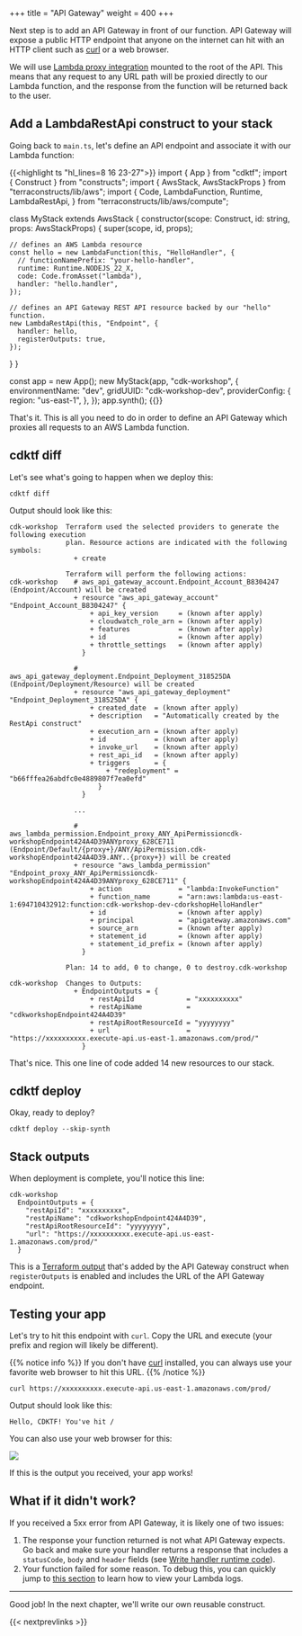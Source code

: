 +++
title = "API Gateway"
weight = 400
+++

Next step is to add an API Gateway in front of our function. API Gateway will
expose a public HTTP endpoint that anyone on the internet can hit with an HTTP
client such as [curl](https://curl.haxx.se/) or a web browser.

We will use [Lambda proxy
integration](https://docs.aws.amazon.com/apigateway/latest/developerguide/api-gateway-create-api-as-simple-proxy-for-lambda.html)
mounted to the root of the API. This means that any request to any URL path will
be proxied directly to our Lambda function, and the response from the function
will be returned back to the user.

## Add a LambdaRestApi construct to your stack

Going back to `main.ts`, let's define an API endpoint and associate it with our Lambda function:

{{<highlight ts "hl_lines=8 16 23-27">}}
import { App } from "cdktf";
import { Construct } from "constructs";
import { AwsStack, AwsStackProps } from "terraconstructs/lib/aws";
import {
  Code,
  LambdaFunction,
  Runtime,
  LambdaRestApi,
} from "terraconstructs/lib/aws/compute";

class MyStack extends AwsStack {
  constructor(scope: Construct, id: string, props: AwsStackProps) {
    super(scope, id, props);

    // defines an AWS Lambda resource
    const hello = new LambdaFunction(this, "HelloHandler", {
      // functionNamePrefix: "your-hello-handler",
      runtime: Runtime.NODEJS_22_X,
      code: Code.fromAsset("lambda"),
      handler: "hello.handler",
    });

    // defines an API Gateway REST API resource backed by our "hello" function.
    new LambdaRestApi(this, "Endpoint", {
      handler: hello,
      registerOutputs: true,
    });
  }
}

const app = new App();
new MyStack(app, "cdk-workshop", {
  environmentName: "dev",
  gridUUID: "cdk-workshop-dev",
  providerConfig: {
    region: "us-east-1",
  },
});
app.synth();
{{</highlight>}}

That's it. This is all you need to do in order to define an API Gateway which
proxies all requests to an AWS Lambda function.

## cdktf diff

Let's see what's going to happen when we deploy this:

```
cdktf diff
```

Output should look like this:

```text
cdk-workshop  Terraform used the selected providers to generate the following execution
              plan. Resource actions are indicated with the following symbols:
                + create

              Terraform will perform the following actions:
cdk-workshop    # aws_api_gateway_account.Endpoint_Account_B8304247 (Endpoint/Account) will be created
                + resource "aws_api_gateway_account" "Endpoint_Account_B8304247" {
                    + api_key_version     = (known after apply)
                    + cloudwatch_role_arn = (known after apply)
                    + features            = (known after apply)
                    + id                  = (known after apply)
                    + throttle_settings   = (known after apply)
                  }

                # aws_api_gateway_deployment.Endpoint_Deployment_318525DA (Endpoint/Deployment/Resource) will be created
                + resource "aws_api_gateway_deployment" "Endpoint_Deployment_318525DA" {
                    + created_date  = (known after apply)
                    + description   = "Automatically created by the RestApi construct"
                    + execution_arn = (known after apply)
                    + id            = (known after apply)
                    + invoke_url    = (known after apply)
                    + rest_api_id   = (known after apply)
                    + triggers      = {
                        + "redeployment" = "b66fffea26abdfc0e4889807f7ea0efd"
                      }
                  }

                ...

                # aws_lambda_permission.Endpoint_proxy_ANY_ApiPermissioncdk-workshopEndpoint424A4D39ANYproxy_628CE711 (Endpoint/Default/{proxy+}/ANY/ApiPermission.cdk-workshopEndpoint424A4D39.ANY..{proxy+}) will be created
                + resource "aws_lambda_permission" "Endpoint_proxy_ANY_ApiPermissioncdk-workshopEndpoint424A4D39ANYproxy_628CE711" {
                    + action              = "lambda:InvokeFunction"
                    + function_name       = "arn:aws:lambda:us-east-1:694710432912:function:cdk-workshop-dev-cdorkshopHelloHandler"
                    + id                  = (known after apply)
                    + principal           = "apigateway.amazonaws.com"
                    + source_arn          = (known after apply)
                    + statement_id        = (known after apply)
                    + statement_id_prefix = (known after apply)
                  }

              Plan: 14 to add, 0 to change, 0 to destroy.cdk-workshop

cdk-workshop  Changes to Outputs:
                + EndpointOutputs = {
                    + restApiId             = "xxxxxxxxxx"
                    + restApiName           = "cdkworkshopEndpoint424A4D39"
                    + restApiRootResourceId = "yyyyyyyy"
                    + url                   = "https://xxxxxxxxxx.execute-api.us-east-1.amazonaws.com/prod/"
                  }

```

That's nice. This one line of code added 14 new resources to our stack.

## cdktf deploy

Okay, ready to deploy?

```
cdktf deploy --skip-synth
```

## Stack outputs

When deployment is complete, you'll notice this line:

```
cdk-workshop
  EndpointOutputs = {
    "restApiId": "xxxxxxxxxx",
    "restApiName": "cdkworkshopEndpoint424A4D39",
    "restApiRootResourceId": "yyyyyyyy",
    "url": "https://xxxxxxxxxx.execute-api.us-east-1.amazonaws.com/prod/"
  }
```

This is a [Terraform output](https://developer.hashicorp.com/terraform/language/values/outputs) that's
added by the API Gateway construct when `registerOutputs` is enabled and includes the URL of the API Gateway endpoint.

## Testing your app

Let's try to hit this endpoint with `curl`. Copy the URL and execute (your
prefix and region will likely be different).

{{% notice info %}}
If you don't have [curl](https://curl.haxx.se/) installed, you can always use
your favorite web browser to hit this URL.
{{% /notice %}}

```
curl https://xxxxxxxxxx.execute-api.us-east-1.amazonaws.com/prod/
```

Output should look like this:

```
Hello, CDKTF! You've hit /
```

You can also use your web browser for this:

![](./browser.png)

If this is the output you received, your app works!

## What if it didn't work?

If you received a 5xx error from API Gateway, it is likely one of two issues:

1. The response your function returned is not what API Gateway expects. Go back
   and make sure your handler returns a response that includes a `statusCode`,
   `body` and `header` fields (see [Write handler runtime
   code](./200-lambda.html)).
2. Your function failed for some reason. To debug this, you can quickly jump to [this section](../40-hit-counter/500-logs.html)
   to learn how to view your Lambda logs.

---

Good job! In the next chapter, we'll write our own reusable construct.

{{< nextprevlinks >}}